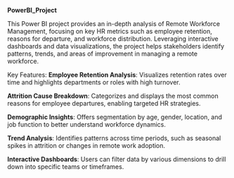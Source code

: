 **PowerBI_Project**

This Power BI project provides an in-depth analysis of Remote Workforce Management, focusing on key HR metrics such as employee retention, reasons for departure, and workforce distribution. Leveraging interactive dashboards and data visualizations, the project helps stakeholders identify patterns, trends, and areas of improvement in managing a remote workforce.

Key Features:
**Employee Retention Analysis**: Visualizes retention rates over time and highlights departments or roles with high turnover.

**Attrition Cause Breakdown**: Categorizes and displays the most common reasons for employee departures, enabling targeted HR strategies.

**Demographic Insights**: Offers segmentation by age, gender, location, and job function to better understand workforce dynamics.

**Trend Analysis**: Identifies patterns across time periods, such as seasonal spikes in attrition or changes in remote work adoption.

**Interactive Dashboards**: Users can filter data by various dimensions to drill down into specific teams or timeframes.
